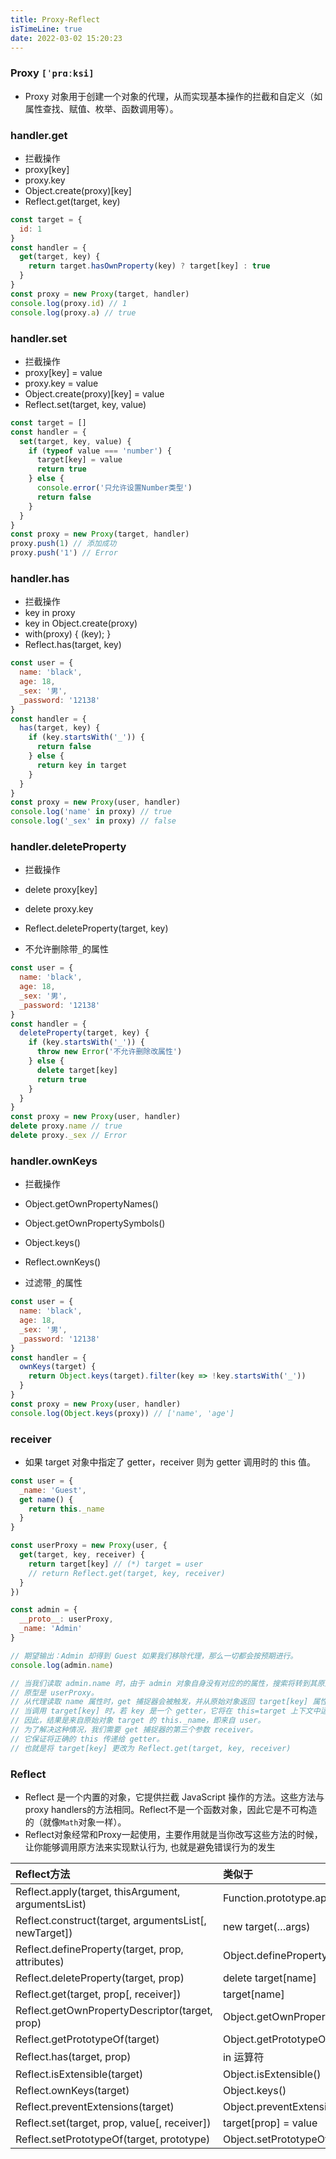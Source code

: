 ```yaml
---
title: Proxy-Reflect
isTimeLine: true
date: 2022-03-02 15:20:23
---
```


### Proxy `[ˈprɑːksi]` 

- Proxy 对象用于创建一个对象的代理，从而实现基本操作的拦截和自定义（如属性查找、赋值、枚举、函数调用等）。

### handler.get
- 拦截操作
- proxy[key]
- proxy.key
- Object.create(proxy)[key]
- Reflect.get(target, key)

```js
const target = {
  id: 1
}
const handler = {
  get(target, key) {
    return target.hasOwnProperty(key) ? target[key] : true
  }
}
const proxy = new Proxy(target, handler)
console.log(proxy.id) // 1
console.log(proxy.a) // true
```

### handler.set
- 拦截操作
- proxy[key] = value
- proxy.key = value
- Object.create(proxy)[key] = value
- Reflect.set(target, key, value)

```js
const target = []
const handler = {
  set(target, key, value) {
    if (typeof value === 'number') {
      target[key] = value
      return true
    } else {
      console.error('只允许设置Number类型')
      return false
    }
  }
}
const proxy = new Proxy(target, handler)
proxy.push(1) // 添加成功
proxy.push('1') // Error
```

### handler.has
- 拦截操作
- key in proxy
- key in Object.create(proxy)
- with(proxy) { (key); }
- Reflect.has(target, key)

```js
const user = {
  name: 'black',
  age: 18,
  _sex: '男',
  _password: '12138'
}
const handler = {
  has(target, key) {
    if (key.startsWith('_')) {
      return false
    } else {
      return key in target
    }
  }
}
const proxy = new Proxy(user, handler)
console.log('name' in proxy) // true
console.log('_sex' in proxy) // false
```

### handler.deleteProperty
- 拦截操作
- delete proxy[key]
- delete proxy.key
- Reflect.deleteProperty(target, key)

- 不允许删除带`_`的属性

```js
const user = {
  name: 'black',
  age: 18,
  _sex: '男',
  _password: '12138'
}
const handler = {
  deleteProperty(target, key) {
    if (key.startsWith('_')) {
      throw new Error('不允许删除改属性')
    } else {
      delete target[key]
      return true
    }
  }
}
const proxy = new Proxy(user, handler)
delete proxy.name // true
delete proxy._sex // Error
```

### handler.ownKeys
- 拦截操作
- Object.getOwnPropertyNames()
- Object.getOwnPropertySymbols()
- Object.keys()
- Reflect.ownKeys()

- 过滤带`_`的属性

```js
const user = {
  name: 'black',
  age: 18,
  _sex: '男',
  _password: '12138'
}
const handler = {
  ownKeys(target) {
    return Object.keys(target).filter(key => !key.startsWith('_'))
  }
}
const proxy = new Proxy(user, handler)
console.log(Object.keys(proxy)) // ['name', 'age']
```

### receiver
- 如果 target 对象中指定了 getter，receiver 则为 getter 调用时的 this 值。

```js
const user = {
  _name: 'Guest',
  get name() {
    return this._name
  }
}

const userProxy = new Proxy(user, {
  get(target, key, receiver) {
    return target[key] // (*) target = user
    // return Reflect.get(target, key, receiver)
  }
})

const admin = {
  __proto__: userProxy,
  _name: 'Admin'
}

// 期望输出：Admin 却得到 Guest 如果我们移除代理，那么一切都会按预期进行。
console.log(admin.name)

// 当我们读取 admin.name 时，由于 admin 对象自身没有对应的的属性，搜索将转到其原型。
// 原型是 userProxy。
// 从代理读取 name 属性时，get 捕捉器会被触发，并从原始对象返回 target[key] 属性，在 (*) 行。
// 当调用 target[key] 时，若 key 是一个 getter，它将在 this=target 上下文中运行其代码。
// 因此，结果是来自原始对象 target 的 this._name，即来自 user。
// 为了解决这种情况，我们需要 get 捕捉器的第三个参数 receiver。
// 它保证将正确的 this 传递给 getter。
// 也就是将 target[key] 更改为 Reflect.get(target, key, receiver)
```

### Reflect 
- Reflect 是一个内置的对象，它提供拦截 JavaScript 操作的方法。这些方法与proxy handlers的方法相同。Reflect不是一个函数对象，因此它是不可构造的（就像`Math`对象一样）。
- Reflect对象经常和Proxy一起使用，主要作用就是当你改写这些方法的时候，让你能够调用原方法来实现默认行为, 也就是避免错误行为的发生

| Reflect方法 | 类似于 |
| :-- | :-- |
| Reflect.apply(target, thisArgument, argumentsList) |	Function.prototype.apply() |
| Reflect.construct(target, argumentsList[, newTarget]) |	new target(…args) |
| Reflect.defineProperty(target, prop, attributes) |	Object.defineProperty() |
| Reflect.deleteProperty(target, prop) |	delete target[name] |
| Reflect.get(target, prop[, receiver]) |	target[name] |
| Reflect.getOwnPropertyDescriptor(target, prop) |	Object.getOwnPropertyDescriptor() |
| Reflect.getPrototypeOf(target) |	Object.getPrototypeOf() |
| Reflect.has(target, prop) |	in 运算符 |
| Reflect.isExtensible(target) |	Object.isExtensible() |
| Reflect.ownKeys(target) |	Object.keys() |
| Reflect.preventExtensions(target) |	Object.preventExtensions() |
| Reflect.set(target, prop, value[, receiver]) |	target[prop] = value |
| Reflect.setPrototypeOf(target, prototype) |	Object.setPrototypeOf() |
